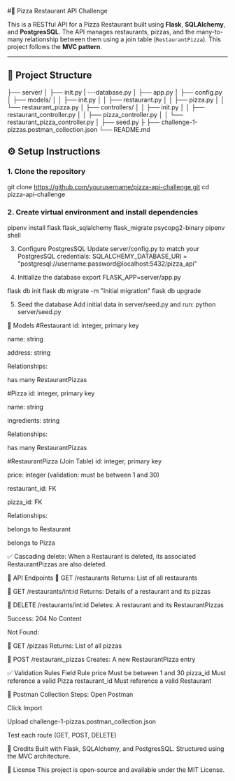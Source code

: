  #🍕 Pizza Restaurant API Challenge

This is a RESTful API for a Pizza Restaurant built using **Flask**, **SQLAlchemy**, and **PostgresSQL**. The API manages restaurants, pizzas, and the many-to-many relationship between them using a join table (`RestaurantPizza`). This project follows the **MVC pattern**.

---

## 📁 Project Structure
├── server/
│ ├── init.py
  | ---database.py
│ ├── app.py
│ ├── config.py
│ ├── models/
│ │ ├── init.py
│ │ ├── restaurant.py
│ │ ├── pizza.py
│ │ └── restaurant_pizza.py
│ ├── controllers/
│ │ ├── init.py
│ │ ├── restaurant_controller.py
│ │ ├── pizza_controller.py
│ │ └── restaurant_pizza_controller.py
│ ├── seed.py
├
├── challenge-1-pizzas.postman_collection.json
└── README.md




## ⚙️ Setup Instructions

### 1. Clone the repository


git clone https://github.com/yourusername/pizza-api-challenge.git
cd pizza-api-challenge

### 2. Create virtual environment and install dependencies
pipenv install flask flask_sqlalchemy flask_migrate psycopg2-binary
pipenv shell


3. Configure PostgresSQL
Update server/config.py to match your PostgresSQL credentials:
SQLALCHEMY_DATABASE_URI = "postgresql://username:password@localhost:5432/pizza_api"


4. Initialize the database
export FLASK_APP=server/app.py

flask db init
flask db migrate -m "Initial migration"
flask db upgrade


5. Seed the database
Add initial data in server/seed.py and run:
python server/seed.py


🧩 Models
#Restaurant
id: integer, primary key

name: string

address: string

Relationships:

has many RestaurantPizzas

#Pizza
id: integer, primary key

name: string

ingredients: string

Relationships:

has many RestaurantPizzas

#RestaurantPizza (Join Table)
id: integer, primary key

price: integer (validation: must be between 1 and 30)

restaurant_id: FK

pizza_id: FK

Relationships:

belongs to Restaurant

belongs to Pizza

✅ Cascading delete: When a Restaurant is deleted, its associated RestaurantPizzas are also deleted.

🔁 API Endpoints
📍 GET /restaurants
Returns: List of all restaurants


📍 GET /restaurants/int:id
Returns: Details of a restaurant and its pizzas

📍 DELETE /restaurants/int:id
Deletes: A restaurant and its RestaurantPizzas

Success: 204 No Content

Not Found:


📍 GET /pizzas
Returns: List of all pizzas

📍 POST /restaurant_pizzas
Creates: A new RestaurantPizza entry

✅ Validation Rules
Field	Rule
price	Must be between 1 and 30
pizza_id	Must reference a valid Pizza
restaurant_id	Must reference a valid Restaurant



🧪 Postman Collection
Steps:
Open Postman

Click Import

Upload challenge-1-pizzas.postman_collection.json

Test each route (GET, POST, DELETE)


🙌 Credits
Built with Flask, SQLAlchemy, and PostgresSQL. Structured using the MVC architecture.



📝 License
This project is open-source and available under the MIT License.






